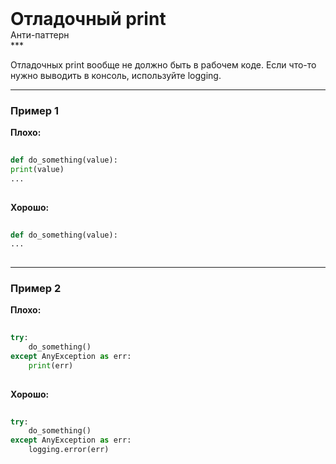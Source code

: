 
<div class="sticky-header">
  <div>
    <h1 style="margin: 0;">Отладочный print</h1>
    <p style="margin: 0;">Анти-паттерн</p>
  </div>
</div>
***

Отладочных print вообще не должно быть в рабочем коде. Если что-то нужно выводить в консоль, используйте logging.

***

### Пример 1


                                **Плохо:**

                                ```python
                                def do_something(value):
print(value)
...
                                ```


                                **Хорошо:**

                                ```python
                                def do_something(value):
...
                                ```

***

### Пример 2


                                    **Плохо:**

                                    ```python
                                    try:
    do_something()
except AnyException as err:
    print(err)
                                    ```


                                    **Хорошо:**

                                    ```python
                                    try:
    do_something()
except AnyException as err:
    logging.error(err)
                                    ```



